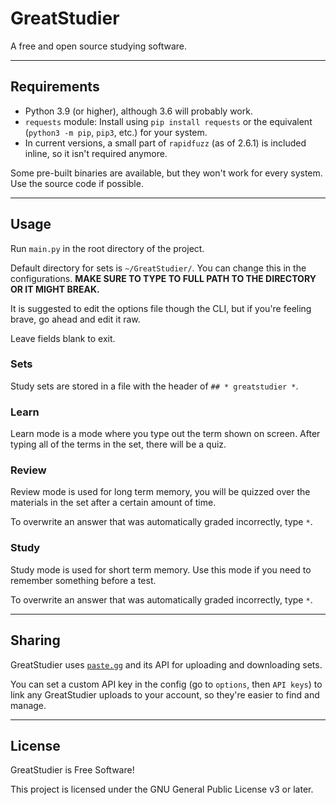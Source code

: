 # GreatStudier

A free and open source studying software. 

---

## Requirements

- Python 3.9 (or higher), although 3.6 will probably work.
- `requests` module: Install using `pip install requests` or the equivalent (`python3 -m pip`, `pip3`, etc.) for your system.
- In current versions, a small part of `rapidfuzz` (as of 2.6.1) is included inline, so it isn't required anymore.

Some pre-built binaries are available, but they won't work for every system. Use the source code if possible.

---

## Usage

Run `main.py` in the root directory of the project.

Default directory for sets is `~/GreatStudier/`. You can change this in the configurations. **MAKE SURE TO TYPE TO FULL PATH TO THE DIRECTORY OR IT MIGHT BREAK.**

It is suggested to edit the options file though the CLI, but if you're feeling brave, go ahead and edit it raw.

Leave fields blank to exit.

### Sets

Study sets are stored in a file with the header of `## * greatstudier *`. 

### Learn

Learn mode is a mode where you type out the term shown on screen. After typing all of the terms in the set, there will be a quiz.

### Review

Review mode is used for long term memory, you will be quizzed over the materials in the set after a certain amount of time.

To overwrite an answer that was automatically graded incorrectly, type `*`.

### Study

Study mode is used for short term memory. Use this mode if you need to remember something before a test.

To overwrite an answer that was automatically graded incorrectly, type `*`.

---

## Sharing

GreatStudier uses [`paste.gg`](https://paste.gg) and its API for uploading and downloading sets.

You can set a custom API key in the config (go to `options`, then `API keys`) to link any GreatStudier uploads to your account, so they're easier to find and manage.

---

## License

GreatStudier is Free Software!

This project is licensed under the GNU General Public License v3 or later.
